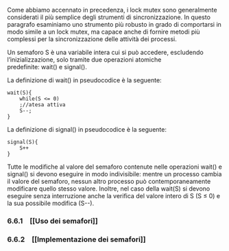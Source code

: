 Come abbiamo accennato in precedenza, i lock mutex sono generalmente considerati il più semplice degli strumenti di sincronizzazione. In questo paragrafo esaminiamo uno strumento più robusto in grado di comportarsi in modo simile a un lock mutex, ma capace anche di fornire metodi più complessi per la sincronizzazione delle attività dei processi.

Un semaforo S è una variabile intera cui si può accedere, escludendo l’inizializzazione, solo tramite due operazioni atomiche predefinite: wait() e signal(). 

La definizione di wait() in pseudocodice è la seguente:

```
wait(S){
	while(S <= 0)
	;//atesa attiva
	S--;
}
```

La definizione di signal() in pseudocodice è la seguente:
```
signal(S){
	S++
}
```

Tutte le modifiche al valore del semaforo contenute nelle operazioni wait() e signal() si devono eseguire in modo indivisibile: mentre un processo cambia il valore del semaforo, nessun altro processo può contemporaneamente modificare quello stesso valore. Inoltre, nel caso della wait(S) si devono eseguire senza interruzione anche la verifica del valore intero di S (S ≤ 0) e la sua possibile modifica (S--).

### 6.6.1 [[Uso dei semafori]]
### 6.6.2 [[Implementazione dei semafori]]